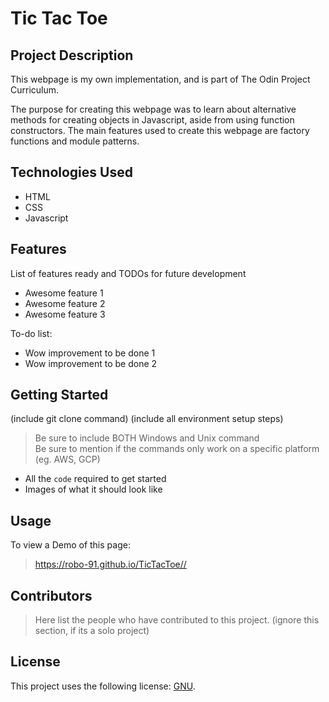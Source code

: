 


# Tic Tac Toe

## Project Description

This webpage is my own implementation, and is part of The Odin Project Curriculum.

The purpose for creating this webpage was to learn about alternative methods for creating objects in Javascript, aside from using function constructors. The main features used to create this webpage are factory functions and module patterns.

## Technologies Used

* HTML
* CSS
* Javascript

## Features

List of features ready and TODOs for future development
* Awesome feature 1
* Awesome feature 2
* Awesome feature 3

To-do list:
* Wow improvement to be done 1
* Wow improvement to be done 2

## Getting Started
   
(include git clone command)
(include all environment setup steps)

> Be sure to include BOTH Windows and Unix command  
> Be sure to mention if the commands only work on a specific platform (eg. AWS, GCP)

- All the `code` required to get started
- Images of what it should look like

## Usage

To view a Demo of this page: 

> https://robo-91.github.io/TicTacToe//

## Contributors

> Here list the people who have contributed to this project. (ignore this section, if its a solo project)

## License

This project uses the following license: [GNU](https://www.gnu.org/licenses/gpl-3.0.en.html).
